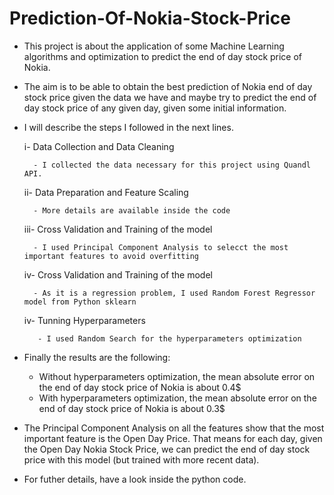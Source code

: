 # Prediction-Of-Nokia-Stock-Price

- This project is about the application of some Machine Learning algorithms and optimization to predict the end of day stock price of Nokia.
- The aim is to be able to obtain the best prediction of Nokia end of day stock price given the data we have and maybe try to predict the end of day stock price of any given day, given some initial information.
- I will describe the steps I followed in the next lines.

    i- Data Collection and Data Cleaning
    
        - I collected the data necessary for this project using Quandl API.
        
    ii- Data Preparation and Feature Scaling

        - More details are available inside the code
        
    iii- Cross Validation and Training of the model
    
        - I used Principal Component Analysis to selecct the most important features to avoid overfitting
    
    iv- Cross Validation and Training of the model
    
        - As it is a regression problem, I used Random Forest Regressor model from Python sklearn
        
    iv- Tunning Hyperparameters
    
         - I used Random Search for the hyperparameters optimization

- Finally the results are the following:

    - Without hyperparameters optimization, the mean absolute error on the end of day stock price of Nokia is about 0.4$
    - With hyperparameters optimization, the mean absolute error on the end of day stock price of Nokia is about 0.3$
    
- The Principal Component Analysis on all the features show that the most important feature is the Open Day Price. That means for each day, given the Open Day Nokia Stock Price, we can predict the end of day stock price with this model (but trained with more recent data). 
- For futher details, have a look inside the python code.
